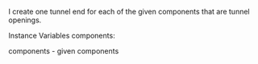 I create one tunnel end for each of the given components that are tunnel openings.

Instance Variables
	components:		<Object>

components
	- given components
